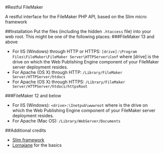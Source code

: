#Restful FileMaker

A restful interface for the FileMaker PHP API, based on the Slim micro framework

##Installation
Put the files (including the hidden `.htaccess` file) into your web root.
This might be one of the following places:
###FileMaker 13 and above
* For IIS (Windows) through HTTP or HTTPS: 
`[drive]:\Program Files\FileMaker\FileMaker Server\HTTPServer\Conf` where [drive] is the drive on which the Web Publishing Engine component of your FileMaker server deployment resides. 
* For Apache (OS X) through HTTP: `/Library/FileMaker Server/HTTPServer/htdocs`
* For Apache (OS X) through HTTPS: `/Library/FileMaker Server/HTTPServer/htdocs/httpsRoot`

###FileMaker 12 and below
* For IIS (Windows): `<drive>:\Inetpub\wwwroot` where <drive> is the drive on which the Web Publishing Engine component of your FileMaker server deployment resides. 
* For Apache (Mac OS): `/Library/WebServer/Documents`

##Additional credits

* [Slim framework](https://github.com/codeguy/Slim/)
* [Lornajane](http://www.lornajane.net/) for the basics